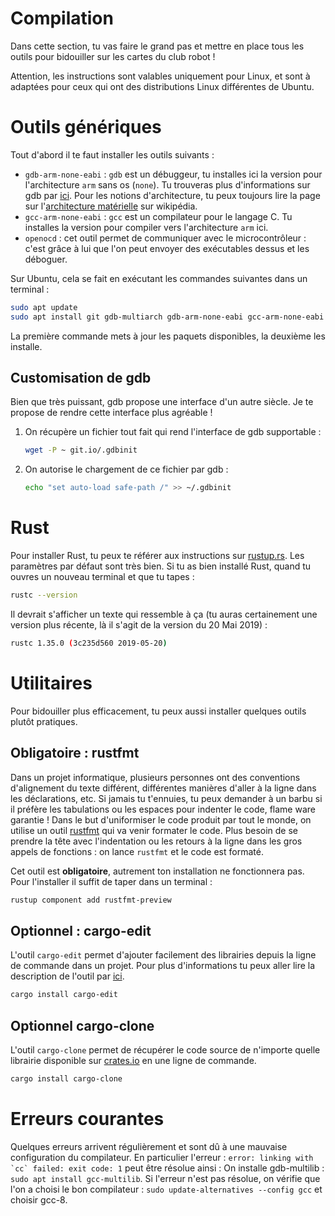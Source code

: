 # Compilation

Dans cette section, tu vas faire le grand pas et mettre en place tous les outils pour bidouiller sur les cartes du club robot !

Attention, les instructions sont valables uniquement pour Linux, et sont à adaptées pour ceux qui ont des distributions Linux différentes de Ubuntu.

# Outils génériques

Tout d'abord il te faut installer les outils suivants :

* `gdb-arm-none-eabi` : `gdb` est un débuggeur, tu installes ici la version pour l'architecture `arm` sans os (`none`). Tu trouveras plus d'informations sur gdb par [ici](https://fr.wikipedia.org/wiki/GNU_Debugger). Pour les notions d'architecture, tu peux toujours lire la page sur l'[architecture matérielle](https://fr.wikipedia.org/wiki/Architecture_de_processeur) sur wikipédia.
* `gcc-arm-none-eabi` : `gcc` est un compilateur pour le langage C. Tu installes la version pour compiler vers l'architecture `arm` ici.
* `openocd` : cet outil permet de communiquer avec le microcontrôleur : c'est grâce à lui que l'on peut envoyer des exécutables dessus et les déboguer.

Sur Ubuntu, cela se fait en exécutant les commandes suivantes dans un terminal :

```bash
sudo apt update
sudo apt install git gdb-multiarch gdb-arm-none-eabi gcc-arm-none-eabi openocd
```

La première commande mets à jour les paquets disponibles, la deuxième les installe.

## Customisation de gdb

Bien que très puissant, gdb propose une interface d'un autre siècle. Je te propose de rendre cette interface plus agréable !

1. On récupère un fichier tout fait qui rend l'interface de gdb supportable :
	```bash
	wget -P ~ git.io/.gdbinit
	```
2. On autorise le chargement de ce fichier par gdb :
	```bash
	echo "set auto-load safe-path /" >> ~/.gdbinit
	```

# Rust

Pour installer Rust, tu peux te référer aux instructions sur [rustup.rs](https://rustup.rs). Les paramètres par défaut sont très bien.
Si tu as bien installé Rust, quand tu ouvres un nouveau terminal et que tu tapes :

```bash
rustc --version
```

Il devrait s'afficher un texte qui ressemble à ça (tu auras certainement une version plus récente, là il s'agit de la version du 20 Mai 2019) :

```bash
rustc 1.35.0 (3c235d560 2019-05-20)
```

# Utilitaires

Pour bidouiller plus efficacement, tu peux aussi installer quelques outils plutôt pratiques.

## Obligatoire : rustfmt

Dans un projet informatique, plusieurs personnes ont des conventions d'alignement du texte différent, différentes manières d'aller à la ligne dans les déclarations, etc. Si jamais tu t'ennuies, tu peux demander à un barbu si il préfère les tabulations ou les espaces pour indenter le code, flame ware garantie !
Dans le but d'uniformiser le code produit par tout le monde, on utilise un outil [rustfmt](https://github.com/rust-lang-nursery/rustfmt) qui va venir formater le code. Plus besoin de se prendre la tête avec l'indentation ou les retours à la ligne dans les gros appels de fonctions : on lance `rustfmt` et le code est formaté.

Cet outil est **obligatoire**, autrement ton installation ne fonctionnera pas. Pour l'installer il suffit de taper dans un terminal :

```bash
rustup component add rustfmt-preview
```

## Optionnel : cargo-edit

L'outil `cargo-edit` permet d'ajouter facilement des librairies depuis la ligne de commande dans un projet. Pour plus d'informations tu peux aller lire la description de l'outil par [ici](https://crates.io/crates/cargo-edit).

```bash
cargo install cargo-edit
```

## Optionnel cargo-clone

L'outil `cargo-clone` permet de récupérer le code source de n'importe quelle librairie disponible sur [crates.io](https://crates.io) en une ligne de commande.

```bash
cargo install cargo-clone
```

# Erreurs courantes
Quelques erreurs arrivent régulièrement et sont dû à une mauvaise configuration du compilateur. En particulier l'erreur : ```error: linking with `cc` failed: exit code: 1``` peut être résolue ainsi :
On installe gdb-multilib : ```sudo apt install gcc-multilib```.
Si l'erreur n'est pas résolue, on vérifie que l'on a choisi le bon compilateur : ```sudo update-alternatives --config gcc``` et choisir gcc-8.
